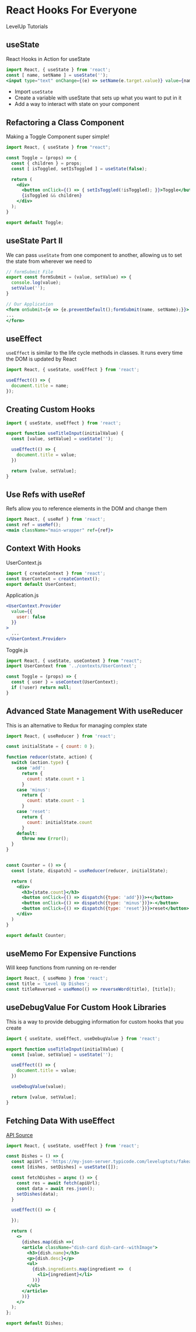 # React Hooks For Everyone
LevelUp Tutorials

## useState

React Hooks in Action for useState
```jsx
import React, { useState } from 'react';
const [ name, setName ] = useState('');
<input type="text" onChange={(e) => setName(e.target.value)} value={name}/>
```
- Import `useState`
- Create a variable with useState that sets up what you want to put in it
- Add a way to interact with state on your component

## Refactoring a Class Component
Making a Toggle Component super simple!
```jsx
import React, { useState } from "react";

const Toggle = (props) => {
  const { children } = props;
  const [ isToggled, setIsToggled ] = useState(false);

  return (
    <div>
      <button onClick={() => { setIsToggled(!isToggled); }}>Toggle</button>
      {isToggled && children}
    </div>
  );
}

export default Toggle;
```

## useState Part II
We can pass `useState` from one component to another, allowing us to set the state from wherever we need to
```jsx
// formSubmit File
export const formSubmit = (value, setValue) => {
  console.log(value);
  setValue('');
}

// Our Application
<form onSubmit={e => {e.preventDefault();formSubmit(name, setName);}}>
...
</form>
```

## useEffect
`useEffect` is similar to the life cycle methods in classes. It runs every time the DOM is updated by React
```jsx
import React, { useState, useEffect } from 'react';

useEffect(() => {
  document.title = name;
});
```

## Creating Custom Hooks
```jsx
import { useState, useEffect } from 'react';

export function useTitleInput(initialValue) {
  const [value, setValue] = useState('');

  useEffect(() => {
    document.title = value;
  })

  return [value, setValue];
}
```

## Use Refs with useRef
Refs allow you to reference elements in the DOM and change them
```jsx
import React, { useRef } from 'react';
const ref = useRef();
<main className="main-wrapper" ref={ref}>
```

## Context With Hooks
UserContext.js
```jsx
import { createContext } from 'react';
const UserContext = createContext();
export default UserContext;
```

Application.js
```jsx
<UserContext.Provider
  value={{
    user: false
  }}
>
  ...
</UserContext.Provider>
```

Toggle.js
```jsx
import React, { useState, useContext } from "react";
import UserContext from '../contexts/UserContext';

const Toggle = (props) => {
  const { user } = useContext(UserContext);
  if (!user) return null;
}
```

## Advanced State Management With useReducer
This is an alternative to Redux for managing complex state
```jsx
import React, { useReducer } from 'react';

const initialState = { count: 0 };

function reducer(state, action) {
  switch (action.type) {
    case 'add':
      return {
        count: state.count + 1
      }
    case 'minus':
      return {
        count: state.count - 1
      }
    case 'reset':
      return {
        count: initialState.count
      }
    default:
      throw new Error();
  }
}


const Counter = () => {
  const [state, dispatch] = useReducer(reducer, initialState);

  return (
    <div>
      <h3>{state.count}</h3>
      <button onClick={() => dispatch({type: 'add'})}>+</button>
      <button onClick={() => dispatch({type: 'minus'})}>-</button>
      <button onClick={() => dispatch({type: 'reset'})}>reset</button>
    </div>
  )
}

export default Counter;
```


## useMemo For Expensive Functions
Will keep functions from running on re-render
```jsx
import React, { useMemo } from 'react';
const title = 'Level Up Dishes';
const titleReversed = useMemo(() => reverseWord(title), [title]);
```

## useDebugValue For Custom Hook Libraries
This is a way to provide debugging information for custom hooks that you create
```jsx
import { useState, useEffect, useDebugValue } from 'react';

export function useTitleInput(initialValue) {
  const [value, setValue] = useState('');

  useEffect(() => {
    document.title = value;
  })

  useDebugValue(value);

  return [value, setValue];
}
```

## Fetching Data With useEffect
[API Source](https://my-json-server.typicode.com/leveluptuts/fakeapi/dishes)
```jsx
import React, { useState, useEffect } from 'react';

const Dishes = () => {
  const apiUrl = 'https://my-json-server.typicode.com/leveluptuts/fakeapi/dishes';
  const [dishes, setDishes] = useState([]);

  const fetchDishes = async () => {
    const res = await fetch(apiUrl);
    const data = await res.json();
    setDishes(data);
  }

  useEffect(() => {

  });

  return (
    <>
      {dishes.map(dish =>(
      <article className="dish-card dish-card--withImage">
        <h3>{dish.name}</h3>
        <p>{dish.desc}</p>
        <ul>
          {dish.ingredients.map(ingredient =>  (
            <li>{ingredient}</li>
          ))}
        </ul>
      </article>
      ))}
    </>
  );
};

export default Dishes;
```
